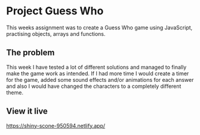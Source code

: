 # Project Guess Who 

This weeks assignment was to create a Guess Who game using JavaScript, practising objects, arrays and functions.

## The problem

This week I have tested a lot of different solutions and managed to finally make the game work as intended. If I had more time I would create a timer for the game, added some sound effects and/or animations for each answer and also I would have changed the characters to a completely different theme.


## View it live

https://shiny-scone-950594.netlify.app/
